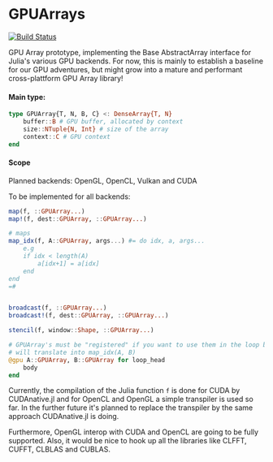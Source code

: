 # GPUArrays

[![Build Status](https://travis-ci.org/SimonDanisch/GPUArrays.jl.svg?branch=master)](https://travis-ci.org/SimonDanisch/GPUArrays.jl)


GPU Array prototype, implementing the Base AbstractArray interface for Julia's various GPU backends.
For now, this is mainly to establish a baseline for our GPU adventures, but might grow into a mature and performant cross-plattform GPU Array library!

#### Main type:

```Julia
type GPUArray{T, N, B, C} <: DenseArray{T, N}
    buffer::B # GPU buffer, allocated by context
    size::NTuple{N, Int} # size of the array
    context::C # GPU context
end
```

#### Scope
Planned backends: OpenGL, OpenCL, Vulkan and CUDA

To be implemented for all backends:
```Julia
map(f, ::GPUArray...)
map!(f, dest::GPUArray, ::GPUArray...)

# maps
map_idx(f, A::GPUArray, args...) #= do idx, a, args...
    e.g
    if idx < length(A)
        a[idx+1] = a[idx]
    end
end
=#


broadcast(f, ::GPUArray...)
broadcast!(f, dest::GPUArray, ::GPUArray...)

stencil(f, window::Shape, ::GPUArray...)

# GPUArray's must be "registered" if you want to use them in the loop body
# will translate into map_idx(A, B)
@gpu A::GPUArray, B::GPUArray for loop_head
    body
end

```
Currently, the compilation of the Julia function `f` is done for CUDA by CUDAnative.jl
and for OpenCL and OpenGL a simple transpiler is used so far.
In the further future it's planned to replace the transpiler by the same approach
CUDAnative.jl is doing.

Furthermore, OpenGL interop with CUDA and OpenCL are going to be fully supported.
Also, it would be nice to hook up all the libraries like CLFFT, CUFFT, CLBLAS and CUBLAS.
